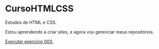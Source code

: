 # CursoHTMLCSS
 Estudos de HTML e CSS.

Estou aprendendo a criar sites, e agora vou gerenciar meus repositórios.

<a href="https://pedry123.github.io/CursoHTMLCSS/ex003/index.html"> Executar exercício 003.
